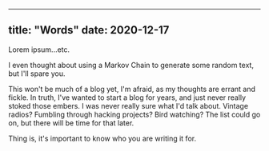   ---
  title: "Words"
  date: 2020-12-17
  ---
  
  Lorem ipsum...etc. 
  
  I even thought about using a Markov Chain to generate some random text, but I'll spare you. 
  
  This won't be much of a blog yet, I'm afraid, as my thoughts are errant and fickle. In truth, I've wanted to start a blog for years, and just never really stoked those embers. I was never really sure what I'd talk about. Vintage radios? Fumbling through hacking projects? Bird watching? The list could go on, but there will be time for that later. 
  
  Thing is, it's important to know who you are writing it for. 
